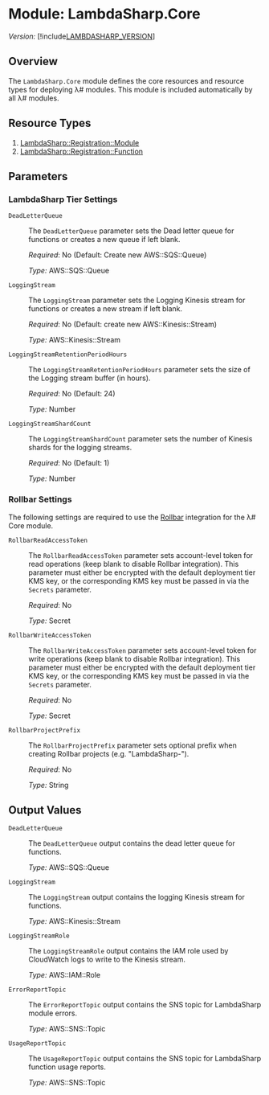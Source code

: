 # Module: LambdaSharp.Core
_Version:_ [!include[LAMBDASHARP_VERSION](../version.txt)]

## Overview

The `LambdaSharp.Core` module defines the core resources and resource types for deploying λ# modules. This module is included automatically by all λ# modules.

## Resource Types
1. [LambdaSharp::Registration::Module](LambdaSharp-Registration-Module.md)
1. [LambdaSharp::Registration::Function](LambdaSharp-Registration-Function.md)

## Parameters

### LambdaSharp Tier Settings

<dl>

<dt><code>DeadLetterQueue</code></dt>
<dd>

The <code>DeadLetterQueue</code> parameter sets the Dead letter queue for functions or creates a new queue if left blank.

<i>Required</i>: No (Default: Create new AWS::SQS::Queue)

<i>Type:</i> AWS::SQS::Queue
</dd>

<dt><code>LoggingStream</code></dt>
<dd>

The <code>LoggingStream</code> parameter sets the Logging Kinesis stream for functions or creates a new stream if left blank.

<i>Required</i>: No (Default: create new AWS::Kinesis::Stream)

<i>Type:</i> AWS::Kinesis::Stream
</dd>

<dt><code>LoggingStreamRetentionPeriodHours</code></dt>
<dd>

The <code>LoggingStreamRetentionPeriodHours</code> parameter sets the size of the Logging stream buffer (in hours).

<i>Required</i>: No (Default: 24)

<i>Type:</i> Number
</dd>

<dt><code>LoggingStreamShardCount</code></dt>
<dd>

The <code>LoggingStreamShardCount</code> parameter sets the number of Kinesis shards for the logging streams.

<i>Required</i>: No (Default: 1)

<i>Type:</i> Number
</dd>

</dl>

### Rollbar Settings

The following settings are required to use the [Rollbar](https://rollbar.com/) integration for the λ# Core module.

<dl>

<dt><code>RollbarReadAccessToken</code></dt>
<dd>

The <code>RollbarReadAccessToken</code> parameter sets account-level token for read operations (keep blank to disable Rollbar integration). This parameter must either be encrypted with the default deployment tier KMS key, or the corresponding KMS key must be passed in via  the <code>Secrets</code> parameter.

<i>Required</i>: No

<i>Type:</i> Secret

</dd>

<dt><code>RollbarWriteAccessToken</code></dt>
<dd>

The <code>RollbarWriteAccessToken</code> parameter sets account-level token for write operations (keep blank to disable Rollbar integration). This parameter must either be encrypted with the default deployment tier KMS key, or the corresponding KMS key must be passed in via  the <code>Secrets</code> parameter.

<i>Required</i>: No

<i>Type:</i> Secret

</dd>

<dt><code>RollbarProjectPrefix</code></dt>
<dd>

The <code>RollbarProjectPrefix</code> parameter sets optional prefix when creating Rollbar projects (e.g. "LambdaSharp-").

<i>Required</i>: No

<i>Type:</i> String

</dd>

</dl>

## Output Values

<dl>

<dt><code>DeadLetterQueue</code></dt>
<dd>

The <code>DeadLetterQueue</code> output contains the dead letter queue for functions.

<i>Type:</i> AWS::SQS::Queue
</dd>

<dt><code>LoggingStream</code></dt>
<dd>

The <code>LoggingStream</code> output contains the logging Kinesis stream for functions.

<i>Type:</i> AWS::Kinesis::Stream
</dd>

<dt><code>LoggingStreamRole</code></dt>
<dd>

The <code>LoggingStreamRole</code> output contains the IAM role used by CloudWatch logs to write to the Kinesis stream.

<i>Type:</i> AWS::IAM::Role
</dd>

<dt><code>ErrorReportTopic</code></dt>
<dd>

The <code>ErrorReportTopic</code> output contains the SNS topic for LambdaSharp module errors.

<i>Type:</i> AWS::SNS::Topic
</dd>

<dt><code>UsageReportTopic</code></dt>
<dd>

The <code>UsageReportTopic</code> output contains the SNS topic for LambdaSharp function usage reports.

<i>Type:</i> AWS::SNS::Topic
</dd>

</dl>

